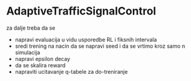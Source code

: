 # AdaptiveTrafficSignalControl

za dalje treba da se
- napravi evaluacija u vidu usporedbe RL i fiksnih intervala
- sredi trening na nacin da se napravi seed i da se vrtimo kroz samo n simulacija
- napravi epsilon decay
- da se skalira reward
- napraviti ucitavanje q-tabele za do-treniranje